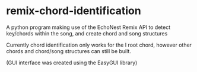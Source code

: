 remix-chord-identification
==========================

A python program making use of the EchoNest Remix API to detect key/chords within the song, and create chord and song structures

Currently chord identification only works for the I root chord, however other chords and chord/song structures can still be built.

(GUI interface was created using the EasyGUI library)
